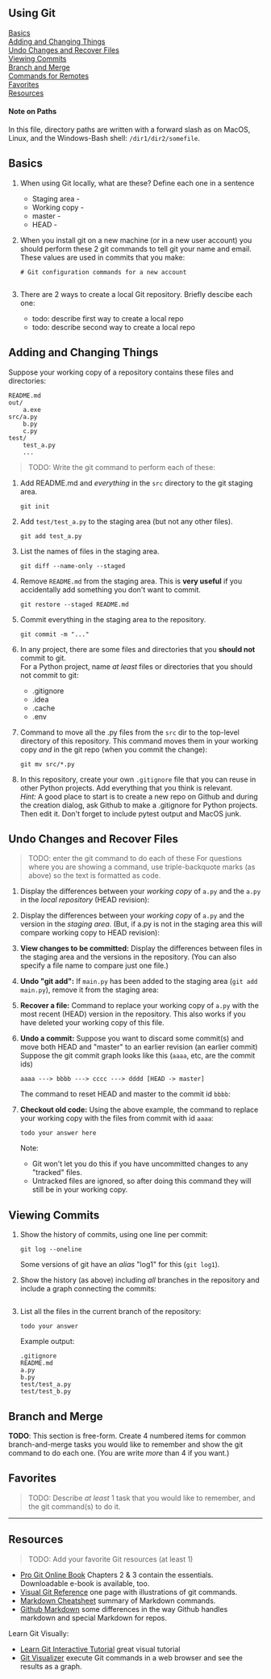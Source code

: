 ## Using Git

[Basics](#basics)    
[Adding and Changing Things](#adding-and-changing-things)    
[Undo Changes and Recover Files](#undo-changes-and-recover-files)     
[Viewing Commits](#viewing-commits)    
[Branch and Merge](#branch-and-merge)    
[Commands for Remotes](remote-commands.md)   
[Favorites](#favorites)     
[Resources](#resources)

#### Note on Paths

In this file, directory paths are written with a forward slash as on MacOS, Linux, and the Windows-Bash shell: `/dir1/dir2/somefile`.    


## Basics

1. When using Git locally, what are these?  Define each one in a sentence
   * Staging area -
   * Working copy -
   * master -
   * HEAD -

2. When you install git on a new machine (or in a new user account) you should perform these 2 git commands to tell git your name and email.  These values are used in commits that you make:
   ```
   # Git configuration commands for a new account


   ```

3. There are 2 ways to create a local Git repository.  Briefly descibe each one:
   - todo: describe first way to create a local repo
   - todo: describe second way to create a local repo


## Adding and Changing Things

Suppose your working copy of a repository contains these files and directories:
```
README.md
out/
    a.exe
src/a.py
    b.py
    c.py
test/
    test_a.py
    ...
```     
> TODO: Write the git command to perform each of these:

1. Add README.md and *everything* in the `src` directory to the git staging area.
   ```
   git init
   ```

2. Add `test/test_a.py` to the staging area (but not any other files).
   ```
   git add test_a.py
   ```

3. List the names of files in the staging area.
   ```
   git diff --name-only --staged
   ```

4. Remove `README.md` from the staging area. This is **very useful** if you accidentally add something you don't want to commit.
   ```
   git restore --staged README.md
   ```

5. Commit everything in the staging area to the repository.
   ```
   git commit -m "..."
   ```

6. In any project, there are some files and directories that you **should not** commit to git.    
   For a Python project, name *at least* files or directories that you should not commit to git:
   - .gitignore
   - .idea
   - .cache
   - .env


7. Command to move all the .py files from the `src` dir to the top-level directory of this repository. This command moves them in your working copy *and* in the git repo (when you commit the change):
   ```
   git mv src/*.py
   ```


8. In this repository, create your own `.gitignore` file that you can reuse in other Python projects.  Add everything that you think is relevant.    
   *Hint:* A good place to start is to create a new repo on Github and during the creation dialog, ask Github to make a .gitignore for Python projects. Then edit it.  Don't forget to include pytest output and MacOS junk.



## Undo Changes and Recover Files

> TODO: enter the git command to do each of these
> For questions where you are showing a command, use triple-backquote marks (as above) so the text is formatted as code.

1.  Display the differences between your *working copy* of `a.py` and the `a.py` in the *local repository* (HEAD revision):


2. Display the differences between your *working copy* of `a.py` and the version in the *staging area*. (But, if a.py is not in the staging area this will compare working copy to HEAD revision):

3. **View changes to be committed:** Display the differences between files in the staging area and the versions in the repository. (You can also specify a file name to compare just one file.) 


4. **Undo "git add":** If `main.py` has been added to the staging area (`git add main.py`), remove it from the staging area:


5. **Recover a file:** Command to replace your working copy of `a.py` with the most recent (HEAD) version in the repository.  This also works if you have deleted your working copy of this file.


6. **Undo a commit:** Suppose you want to discard some commit(s) and move both HEAD and "master" to an earlier revision (an earlier commit)  Suppose the git commit graph looks like this (`aaaa`, etc, are the commit ids)
   ```
   aaaa ---> bbbb ---> cccc ---> dddd [HEAD -> master]
   ``` 
   The command to reset HEAD and master to the commit id `bbbb`:


7. **Checkout old code:** Using the above example, the command to replace your working copy with the files from commit with id `aaaa`:
   ```
   todo your answer here
   ```
    Note:
    - Git won't let you do this if you have uncommitted changes to any "tracked" files.
    - Untracked files are ignored, so after doing this command they will still be in your working copy.
 

## Viewing Commits

1. Show the history of commits, using one line per commit:
   ```
   git log --oneline
   ```
   Some versions of git have an *alias* "log1" for this (`git log1`).

2. Show the history (as above) including *all* branches in the repository and include a graph connecting the commits:
   ```

   ```


3. List all the files in the current branch of the repository:
   ```
   todo your answer
   ```
   Example output:
   ```
   .gitignore
   README.md
   a.py
   b.py
   test/test_a.py
   test/test_b.py
   ```


## Branch and Merge

**TODO**: This section is free-form.  Create 4 numbered items for common branch-and-merge tasks you would like to remember and show the git command to do each one. (You are write *more* than 4 if you want.)



## Favorites

> TODO: Describe *at least* 1 task that you would like to remember, and the git command(s) to do it.



---
## Resources

> TODO: Add your favorite Git resources (at least 1)

* [Pro Git Online Book][ProGit] Chapters 2 & 3 contain the essentials. Downloadable e-book is available, too. 
* [Visual Git Reference](https://marklodato.github.io/visual-git-guide) one page with illustrations of git commands.
* [Markdown Cheatsheet][markdown-cheatsheet] summary of Markdown commands.
* [Github Markdown][github-markdown] some differences in the way Github handles markdown and special Markdown for repos.

Learn Git Visually:

* [Learn Git Interactive Tutorial][LearnGitInteractive] great visual tutorial
* [Git Visualizer][VisualizeGit] execute Git commands in a web browser and see the results as a graph.

[ProGit]: https://www.git-scm.com/book/en/v2 "Pro Git online book on Git-scm.com"
[ProGitPdf]: https://progit2.s3.amazonaws.com/en/2016-03-22-f3531/progit-en.1084.pdf "Pro Git v.2 PDF on AWS. Longer, book format."
[LearnGitInteractive]: https://learngitbranching.js.org "Interactive graphical git tutorial"
[VisualizeGit]: http://git-school.github.io/visualizing-git/ "Online tools draws a graph of commits in a repo as you type"
[markdown-cheatsheet]: https://github.com/adam-p/markdown-here/wiki/Markdown-Cheatsheet
[github-markdown]: https://docs.github.com/en/get-started/writing-on-github/getting-started-with-writing-and-formatting-on-github/basic-writing-and-formatting-syntax
